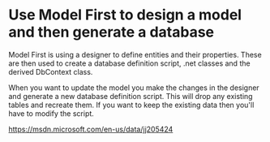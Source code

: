 # Use Model First to design a model and then generate a database

Model First is using a designer to define entities and their properties. These are then used to create a database definition script, .net classes and the derived DbContext class. 

When you want to update the model you make the changes in the designer and generate a new database definition script. This will drop any existing tables and recreate them. If you want to keep the existing data then you'll have to modify the script.

https://msdn.microsoft.com/en-us/data/jj205424


<!--stackedit_data:
eyJoaXN0b3J5IjpbLTE2MzEwOTgwMThdfQ==
-->
